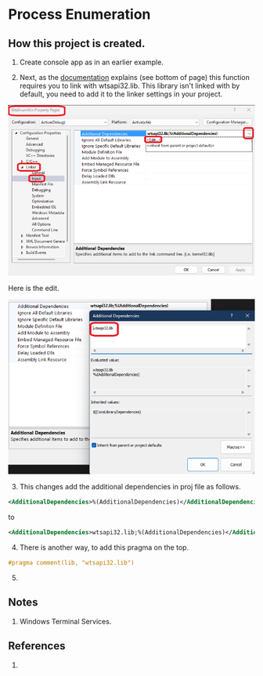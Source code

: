 # Process Enumeration

## How this project is created.
1. Create console app as in an earlier example.

2. Next, as the [documentation](https://learn.microsoft.com/en-us/windows/win32/api/wtsapi32/nf-wtsapi32-wtsenumerateprocessesexa) explains (see bottom of page) this function requires you to link with wtsapi32.lib. This library isn't linked with by default, you need to add it to the linker settings in your project.

![Props linker](Images/50_50_Props_Linker_Input.png)

Here is the edit.

![Props linker](Images/51_50_Props_Linker_Input_Edit.png)

3. This changes add the additional dependencies in proj file as follows.

```xml
<AdditionalDependencies>%(AdditionalDependencies)</AdditionalDependencies>
```

to 

```xml
<AdditionalDependencies>wtsapi32.lib;%(AdditionalDependencies)</AdditionalDependencies>
```

4. There is another way, to add this pragma on the top.

```cpp
#pragma comment(lib, "wtsapi32.lib")
```

5. 

## Notes
1. Windows Terminal Services.

## References
1. 

